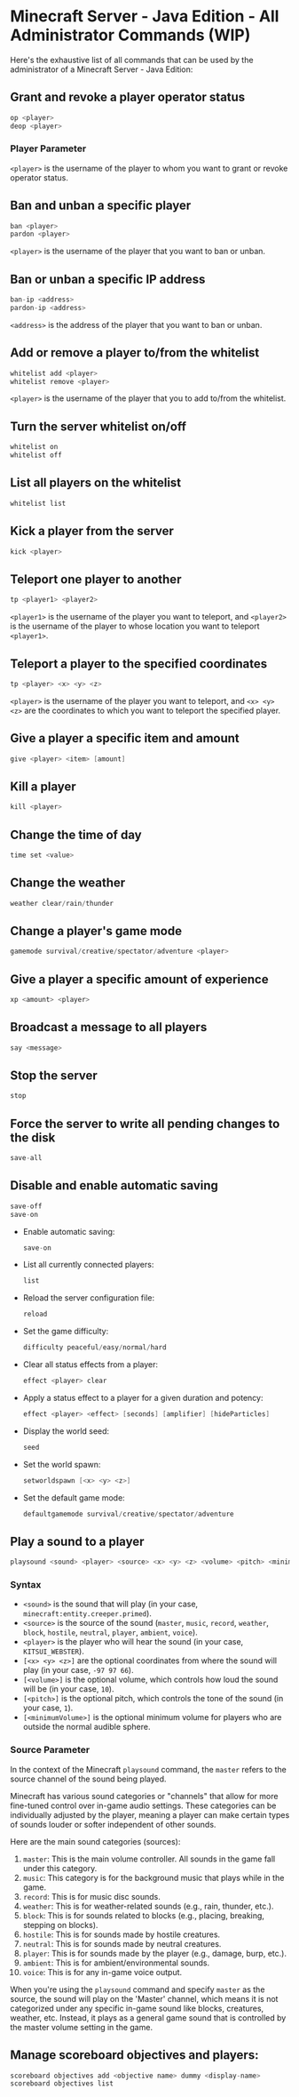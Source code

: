 # **Minecraft Server - Java Edition - All Administrator Commands (WIP)**

Here's the exhaustive list of all commands that can be used by the administrator of a Minecraft Server - Java Edition:

## Grant and revoke a player operator status

```java
op <player>
deop <player>
```

### Player Parameter

`<player>` is the username of the player to whom you want to grant or revoke operator status.

## Ban and unban a specific player

```java
ban <player>
pardon <player>
```

`<player>` is the username of the player that you want to ban or unban.

## Ban or unban a specific IP address

```java
ban-ip <address>
pardon-ip <address>
```

`<address>` is the address of the player that you want to ban or unban.

## Add or remove a player to/from the whitelist

```java
whitelist add <player>
whitelist remove <player>
```

`<player>` is the username of the player that you to add to/from the whitelist.

## Turn the server whitelist on/off

```java
whitelist on
whitelist off
```

## List all players on the whitelist

```java
whitelist list
```

## Kick a player from the server

```java
kick <player>
```

## Teleport one player to another

```java
tp <player1> <player2>
```

`<player1>` is the username of the player you want to teleport, and `<player2>` is the username of the player to whose location you want to teleport `<player1>`.

## Teleport a player to the specified coordinates

```java
tp <player> <x> <y> <z>
```

`<player>` is the username of the player you want to teleport, and `<x> <y> <z>` are the coordinates to which you want to teleport the specified player.

## Give a player a specific item and amount

```java
give <player> <item> [amount]
```

## Kill a player

```java
kill <player>
```

## Change the time of day

```java
time set <value>
```

## Change the weather

```java
weather clear/rain/thunder
```

## Change a player's game mode

```java
gamemode survival/creative/spectator/adventure <player>
```

## Give a player a specific amount of experience

```java
xp <amount> <player>
```

## Broadcast a message to all players

```java
say <message>
```

## Stop the server

```java
stop
```

## Force the server to write all pending changes to the disk

```java
save-all
```

## Disable and enable automatic saving

```java
save-off
save-on
```

- Enable automatic saving:

    ```java
    save-on
    ```

- List all currently connected players:

    ```java
    list
    ```

- Reload the server configuration file:

    ```java
    reload
    ```

- Set the game difficulty:

    ```java
    difficulty peaceful/easy/normal/hard
    ```

- Clear all status effects from a player:

    ```java
    effect <player> clear
    ```

- Apply a status effect to a player for a given duration and potency:

    ```java
    effect <player> <effect> [seconds] [amplifier] [hideParticles]
    ```

- Display the world seed:

    ```java
    seed
    ```

- Set the world spawn:

    ```java
    setworldspawn [<x> <y> <z>]
    ```

- Set the default game mode:

    ```java
    defaultgamemode survival/creative/spectator/adventure
    ```

## Play a sound to a player

```java
playsound <sound> <player> <source> <x> <y> <z> <volume> <pitch> <minimumVolume>
```

### Syntax

- `<sound>` is the sound that will play (in your case, `minecraft:entity.creeper.primed`).
- `<source>` is the source of the sound (`master`, `music`, `record`, `weather`, `block`, `hostile`, `neutral`, `player`, `ambient`, `voice`).
- `<player>` is the player who will hear the sound (in your case, `KITSUI_WEBSTER`).
- `[<x> <y> <z>]` are the optional coordinates from where the sound will play (in your case, `-97 97 66`).
- `[<volume>]` is the optional volume, which controls how loud the sound will be (in your case, `10`).
- `[<pitch>]` is the optional pitch, which controls the tone of the sound (in your case, `1`).
- `[<minimumVolume>]` is the optional minimum volume for players who are outside the normal audible sphere.

### Source Parameter

In the context of the Minecraft `playsound` command, the `master` refers to the source channel of the sound being played.

Minecraft has various sound categories or "channels" that allow for more fine-tuned control over in-game audio settings. These categories can be individually adjusted by the player, meaning a player can make certain types of sounds louder or softer independent of other sounds.

Here are the main sound categories (sources):

1. `master`: This is the main volume controller. All sounds in the game fall under this category.
2. `music`: This category is for the background music that plays while in the game.
3. `record`: This is for music disc sounds.
4. `weather`: This is for weather-related sounds (e.g., rain, thunder, etc.).
5. `block`: This is for sounds related to blocks (e.g., placing, breaking, stepping on blocks).
6. `hostile`: This is for sounds made by hostile creatures.
7. `neutral`: This is for sounds made by neutral creatures.
8. `player`: This is for sounds made by the player (e.g., damage, burp, etc.).
9. `ambient`: This is for ambient/environmental sounds.
10. `voice`: This is for any in-game voice output.

When you're using the `playsound` command and specify `master` as the source, the sound will play on the 'Master' channel, which means it is not categorized under any specific in-game sound like blocks, creatures, weather, etc. Instead, it plays as a general game sound that is controlled by the master volume setting in the game.

## Manage scoreboard objectives and players:

```java
scoreboard objectives add <objective name> dummy <display-name>
scoreboard objectives list
```
